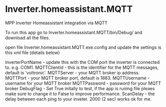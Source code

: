 # Inverter.homeassistant.MQTT
MPP Inverter Homeassistant integration via MQTT

To run this app go to Inverter.homeassistant.MQTT/bin/Debug/ and download all the files.

open file Inverter.homeassistant.MQTT.exe.config and update the settings is this xml file (details below)

InverterPortName - update this with the COM port the inverter is connected to. e.g. COM1.
MQTTClientId - this is the identifier for the MQTT messages, default is 'voltronic'.
MQTTServer - your MQTT broker ip address.
MQTTPort - your MQTT broker port, default is 1883.
MQTTUsername - username for your MQTT broker
MQTTPassword - password for your MQTT broker
DebugFlag - Set True initally to test, if the app is runing file pleaes make sure to change it to False to improve performance.
ScanDelay - the delay between each ping to your inveter. 2000 (2 sec) works ok for me.


